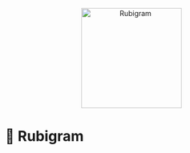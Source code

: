<p align="center">
  <img src="http://rubigram.ir/Rubigram.jpg" alt="Rubigram" width="200"/>
</p>

# 🧠 Rubigram
